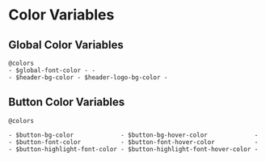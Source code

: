 Color Variables
===============

## Global Color Variables

```
@colors
- $global-font-color - -
- $header-bg-color - $header-logo-bg-color -
```

## Button Color Variables

```
@colors

- $button-bg-color             - $button-bg-hover-color             -
- $button-font-color           - $button-font-hover-color           -
- $button-highlight-font-color - $button-highlight-font-hover-color -
```
